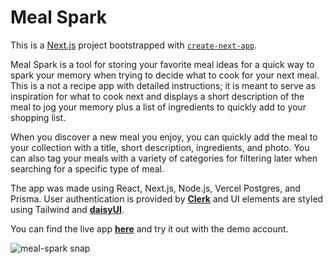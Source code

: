 # Meal Spark

This is a [Next.js](https://nextjs.org/) project bootstrapped with [`create-next-app`](https://github.com/vercel/next.js/tree/canary/packages/create-next-app).

Meal Spark is a tool for storing your favorite meal ideas for a quick way to spark your memory when trying to decide what to cook for your next meal. This is a not a recipe app with detailed instructions; it is meant to serve as inspiration for what to cook next and displays a short description of the meal to jog your memory plus a list of ingredients to quickly add to your shopping list.

When you discover a new meal you enjoy, you can quickly add the meal to your collection with a title, short description, ingredients, and photo. You can also tag your meals with a variety of categories for filtering later when searching for a specific type of meal.

The app was made using React, Next.js, Node.js, Vercel Postgres, and Prisma. User authentication is provided by [**Clerk**](https://clerk.com/) and UI elements are styled using Tailwind and [**daisyUI**](https://daisyui.com/).

You can find the live app [**here**](https://meal-spark.vercel.app/) and try it out with the demo account.

![meal-spark snap](https://github.com/burtonmars/meal-spark/assets/34987913/791210f9-a2ad-4d62-9ec0-e4c493136367)

